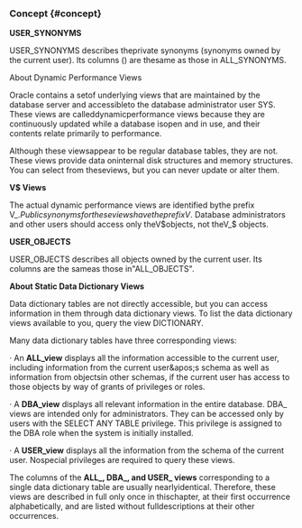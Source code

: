 ### Concept {#concept}

**USER_SYNONYMS**

USER_SYNONYMS describes theprivate synonyms (synonyms owned by the current user). Its columns () are thesame as those in ALL_SYNONYMS.

About Dynamic Performance Views

Oracle contains a setof underlying views that are maintained by the database server and accessibleto the database administrator user SYS. These views are calleddynamicperformance views because they are continuously updated while a database isopen and in use, and their contents relate primarily to performance.

Although these viewsappear to be regular database tables, they are not. These views provide data oninternal disk structures and memory structures. You can select from theseviews, but you can never update or alter them.

**V$ Views**

The actual dynamic performance views are identified bythe prefix V_$. Public synonyms for these views have the prefixV$. Database administrators and other users should access only theV$objects, not theV_$ objects.

**USER_OBJECTS**

USER_OBJECTS describes all objects owned by the current user. Its columns are the sameas those in&quot;ALL_OBJECTS&quot;.

**About Static Data Dictionary Views**

Data dictionary tables are not directly accessible, but you can access information in them through data dictionary views. To list the data dictionary views available to you, query the view DICTIONARY.

Many data dictionary tables have three corresponding views:

·        An **ALL_view** displays all the information accessible to the current user, including information from the current user&amp;apos;s schema as well as information from objectsin other schemas, if the current user has access to those objects by way of grants of privileges or roles.

·        A **DBA_view** displays all relevant information in the entire database. DBA_ views are intended only for administrators. They can be accessed only by users with the SELECT ANY TABLE privilege. This privilege is assigned to the DBA role when the system is initially installed.

·        A **USER_view** displays all the information from the schema of the current user. Nospecial privileges are required to query these views.

The columns of the **ALL_, DBA_, and USER_ views** corresponding to a single data dictionary table are usually nearlyidentical. Therefore, these views are described in full only once in thischapter, at their first occurrence alphabetically, and are listed without fulldescriptions at their other occurrences.
